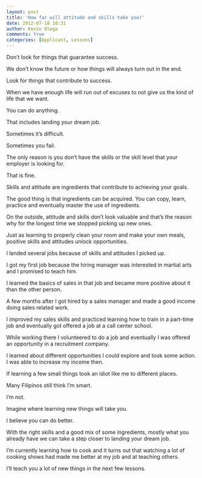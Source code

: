 ```yaml
---
layout: post
title: 'How far will attitude and skills take you?'
date: 2012-07-18 10:31
author: Kevin Olega
comments: true
categories: [Applicant, Lessons]
---
```

Don’t look for things that guarantee success. 

We don’t know the future or how things will always turn out in the end. 

Look for things that contribute to success. 

When we have enough life will run out of excuses to not give us the kind of life that we want.

You can do anything. 

That includes landing your dream job. 

Sometimes it’s difficult. 

Sometimes you fail. 

The only reason is you don’t have the skills or the skill level that your employer is looking for. 

That is fine.

Skills and attitude are ingredients that contribute to achieving your goals.

The good thing is that ingredients can be acquired. You can copy, learn, practice and eventually master the use of ingredients.

On the outside, attitude and skills don’t look valuable and that’s the reason why for the longest time we stopped picking up new ones. 

Just as learning to properly clean your room and make your own meals, positive skills and attitudes unlock opportunities.

I landed several jobs because of skills and attitudes I picked up.

I got my first job because the hiring manager was interested in martial arts and I promised to teach him. 

I learned the basics of sales in that job and became more positive about it than the other person. 

A few months after I got hired by a sales manager and made a good income doing sales related work. 

I improved my sales skills and practiced learning how to train in a part-time job and eventually got offered a job at a call center school. 

While working there I volunteered to do a job and eventually I was offered an opportunity in a recruitment company. 

I learned about different opportunities I could explore and took some action. I was able to increase my income then.

If learning a few small things took an idiot like me to different places. 

Many Filipinos still think I’m smart. 

I’m not. 

Imagine where learning new things will take you.

I believe you can do better. 

With the right skills and a good mix of some ingredients, mostly what you already have we can take a step closer to landing your dream job.

I’m currently learning how to cook and it turns out that watching a lot of cooking shows had made me better at my job and at teaching others. 

I’ll teach you a lot of new things in the next few lessons.
